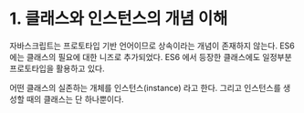 # 1. 클래스와 인스턴스의 개념 이해

자바스크립트는 프로토타입 기반 언어이므로 상속이라는 개념이 존재하지 않는다. ES6 에는 클래스의 필요에 대한 니즈로 추가되었다. ES6 에서 등장한 클래스에도 일정부분 프로토타입을 활용하고 있다.

어떤 클래스의 실존하는 개체를 인스턴스(instance) 라고 한다. 그리고 인스턴스를 생성할 때의 클래스는 단 하나뿐이다.
